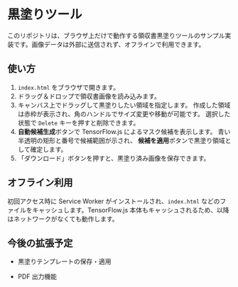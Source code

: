 # 黒塗りツール

このリポジトリは、ブラウザ上だけで動作する領収書黒塗りツールのサンプル実装です。画像データは外部に送信されず、オフラインで利用できます。

## 使い方

1. `index.html` をブラウザで開きます。
2. ドラッグ＆ドロップで領収書画像を読み込みます。
3. キャンバス上でドラッグして黒塗りしたい領域を指定します。
   作成した領域は赤枠が表示され、角のハンドルでサイズ変更や移動が可能です。
   選択した状態で `Delete` キーを押すと削除できます。
4. **自動候補生成**ボタンで TensorFlow.js によるマスク候補を表示します。
   青い半透明の矩形と番号で候補範囲が示され、
   **候補を適用**ボタンで黒塗り領域として確定します。
5. 「ダウンロード」ボタンを押すと、黒塗り済み画像を保存できます。

## オフライン利用

初回アクセス時に Service Worker がインストールされ、`index.html` などのファイルをキャッシュします。TensorFlow.js 本体もキャッシュされるため、以降はネットワークがなくても動作します。

## 今後の拡張予定

- 黒塗りテンプレートの保存・適用

- PDF 出力機能

